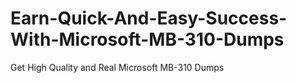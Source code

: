# Earn-Quick-And-Easy-Success-With-Microsoft-MB-310-Dumps
Get High Quality and Real Microsoft MB-310 Dumps
